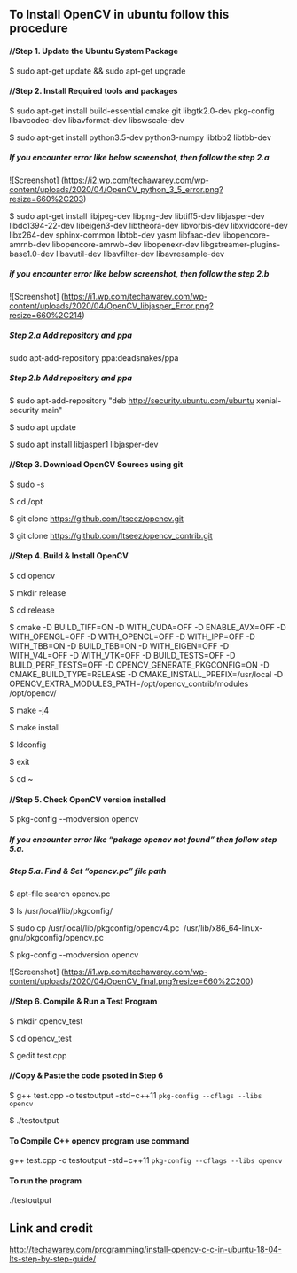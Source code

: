## To Install OpenCV in ubuntu follow this procedure

#### //Step 1. Update the Ubuntu System Package
$ sudo apt-get update && sudo apt-get upgrade

#### //Step 2. Install Required tools and packages
$ sudo apt-get install build-essential cmake git libgtk2.0-dev pkg-config libavcodec-dev libavformat-dev libswscale-dev

$ sudo apt-get install python3.5-dev python3-numpy libtbb2 libtbb-dev

##### If you encounter error like below screenshot, then follow the step 2.a
![Screenshot]
(https://i2.wp.com/techawarey.com/wp-content/uploads/2020/04/OpenCV_python_3_5_error.png?resize=660%2C203)


$ sudo apt-get install libjpeg-dev libpng-dev libtiff5-dev libjasper-dev libdc1394-22-dev libeigen3-dev libtheora-dev libvorbis-dev libxvidcore-dev libx264-dev sphinx-common libtbb-dev yasm libfaac-dev libopencore-amrnb-dev libopencore-amrwb-dev libopenexr-dev libgstreamer-plugins-base1.0-dev libavutil-dev libavfilter-dev libavresample-dev

##### if you encounter error like below screenshot, then follow the step 2.b
![Screenshot]
(https://i1.wp.com/techawarey.com/wp-content/uploads/2020/04/OpenCV_libjasper_Error.png?resize=660%2C214)

##### Step 2.a Add repository and ppa
sudo apt-add-repository ppa:deadsnakes/ppa


##### Step 2.b Add repository and ppa
$ sudo apt-add-repository "deb http://security.ubuntu.com/ubuntu xenial-security main"

$ sudo apt update

$ sudo apt install libjasper1 libjasper-dev


#### //Step 3. Download OpenCV Sources using git
$ sudo -s

$ cd /opt

$ git clone https://github.com/Itseez/opencv.git

$ git clone https://github.com/Itseez/opencv_contrib.git

#### //Step 4. Build & Install OpenCV
$ cd opencv

$ mkdir release

$ cd release

$ cmake -D BUILD_TIFF=ON -D WITH_CUDA=OFF -D ENABLE_AVX=OFF -D WITH_OPENGL=OFF -D WITH_OPENCL=OFF -D WITH_IPP=OFF -D WITH_TBB=ON -D BUILD_TBB=ON -D WITH_EIGEN=OFF -D WITH_V4L=OFF -D WITH_VTK=OFF -D BUILD_TESTS=OFF -D BUILD_PERF_TESTS=OFF -D OPENCV_GENERATE_PKGCONFIG=ON -D CMAKE_BUILD_TYPE=RELEASE -D CMAKE_INSTALL_PREFIX=/usr/local -D OPENCV_EXTRA_MODULES_PATH=/opt/opencv_contrib/modules /opt/opencv/

$ make -j4

$ make install

$ ldconfig

$ exit


$ cd ~

#### //Step 5. Check OpenCV version installed
$ pkg-config --modversion opencv

##### If you encounter error like “pakage opencv not found” then follow step 5.a.

##### Step 5.a. Find & Set “opencv.pc” file path

$ apt-file search opencv.pc

$ ls /usr/local/lib/pkgconfig/

$ sudo cp /usr/local/lib/pkgconfig/opencv4.pc  /usr/lib/x86_64-linux-gnu/pkgconfig/opencv.pc

$ pkg-config --modversion opencv 

![Screenshot]
(https://i1.wp.com/techawarey.com/wp-content/uploads/2020/04/OpenCV_final.png?resize=660%2C200)

#### //Step 6. Compile & Run a Test Program 
$ mkdir opencv_test

$ cd opencv_test

$ gedit test.cpp 

#### //Copy & Paste the code psoted in Step 6

$ g++ test.cpp -o testoutput -std=c++11 `pkg-config --cflags --libs opencv`

$ ./testoutput






#### To Compile C++ opencv program use command
g++ test.cpp -o testoutput -std=c++11 `pkg-config --cflags --libs opencv`

#### To run the program
./testoutput



## Link and credit 
http://techawarey.com/programming/install-opencv-c-c-in-ubuntu-18-04-lts-step-by-step-guide/

